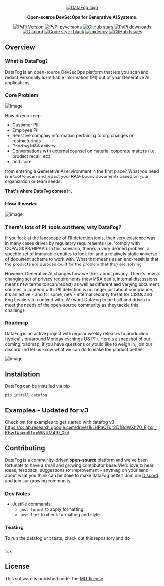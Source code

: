 <p align="center">
  <a href="https://www.datafog.ai"><img src="public/colorlogo.png" alt="DataFog logo"></a>
</p>

<p align="center">
    <b>Open-source DevSecOps for Generative AI Systems</b>. <br />
</p>

<p align="center">
  <a href="https://pypi.org/project/datafog/"><img src="https://img.shields.io/pypi/v/datafog.svg?style=flat-square" alt="PyPi Version"></a>
  <a href="https://pypi.org/project/datafog/"><img src="https://img.shields.io/pypi/pyversions/datafog.svg?style=flat-square" alt="PyPI pyversions"></a>
  <a href="https://github.com/datafog/datafog-python"><img src="https://img.shields.io/github/stars/datafog/datafog-python.svg?style=flat-square&logo=github&label=Stars&logoColor=white" alt="GitHub stars"></a>
  <a href="https://pypistats.org/packages/datafog"><img src="https://img.shields.io/pypi/dm/datafog.svg?style=flat-square" alt="PyPi downloads"></a>
  <a href="https://discord.gg/bzDth394R4"><img src="https://img.shields.io/discord/1173803135341449227?style=flat" alt="Discord"></a>
  <a href="https://github.com/psf/black"><img src="https://img.shields.io/badge/code%20style-black-000000.svg?style=flat-square" alt="Code style: black"></a>
  <a href="https://codecov.io/gh/datafog/datafog-python"><img src="https://img.shields.io/codecov/c/github/datafog/datafog-python.svg?style=flat-square" alt="codecov"></a>
  <a href="https://github.com/datafog/datafog-python/issues"><img src="https://img.shields.io/github/issues/datafog/datafog-python.svg?style=flat-square" alt="GitHub Issues"></a>
</p>

## Overview

### What is DataFog?

DataFog is an open-source DevSecOps platform that lets you scan and redact Personally Identifiable Information (PII) out of your Generative AI applications.

### Core Problem

![image](https://github.com/DataFog/datafog-python/assets/61345237/57fba4e5-21cc-458f-ac6a-6fbbb70a8de1)

How do you keep:

- Customer PII
- Employee PII
- Sensitive company information pertaining to org changes or restructurings
- Pending M&A activity
- Conversations with external counsel on material corporate matters (i.e. product recall, etc)
- and more

from entering a Generative AI environment in the first place? What you need is a tool to scan and redact your RAG-bound documents based on your organization or team needs.

**That's where DataFog comes in.**

### How it works

![image](https://github.com/DataFog/datafog-python/assets/61345237/91f4634a-8a9f-4621-81bc-09930feda78a)

### There's lots of PII tools out there; why DataFog?

If you look at the landscape of PII detection tools, their very existence was in many cases driven by regulatory requirements (i.e. 'comply with CCPA/GDPR/HIPAA').
In this scenario, there's a very defined problem, a specific set of immutable entities to look for, and a relatively static universe of document schema to work with. What that means as an end-result is that the products
are purpose-built for the problem that they are solving.

However, Generative AI changes how we think about privacy. There's now a changing set of privacy requirements (new M&A deals, internal discussions means new terms to scan/redact) as well as different and varying document sources to contend with. PII detection is no longer just about compliance, it's an active - and for some, new - internal security threat for CISOs and Eng Leaders to contend with. We want DataFog to be built and driven to meet the needs of the open-source community as they tackle this challenge.

### Roadmap

DataFog is an active project with regular weekly releases to production (typically on/around Monday evenings US PT). Here's a snapshot of our coming roadmap; if you have questions or would like to weigh in, join our discord and let us know what we can do to make the product better!

![image](https://github.com/DataFog/datafog-python/assets/61345237/62964d22-a221-4f1d-a0e6-0cc99de2ba92)

## Installation

DataFog can be installed via pip:

```bash
pip install datafog
```

## Examples - Updated for v3

Check out for examples to get started with datafog v3: https://colab.research.google.com/drive/1k3HPaOTur3iDfBdWXh7O_EjzsjI_K6wT#scrollTo=WNtUZ497_0kd


## Contributing

DataFog is a community-driven **open-source** platform and we've been fortunate to have a small and growing contributor base. We'd love to hear ideas, feedback, suggestions for improvement - anything on your mind about what you think can be done to make DataFog better! Join our [Discord](https://discord.gg/bzDth394R4) and join our growing community.

### Dev Notes

- Justfile commands:
  - `just format` to apply formatting.
  - `just lint` to check formatting and style.

### Testing

To run the datafog unit tests, check out this repository and do

```

tox

```

## License

This software is published under the [MIT
license](https://en.wikipedia.org/wiki/MIT_License).
